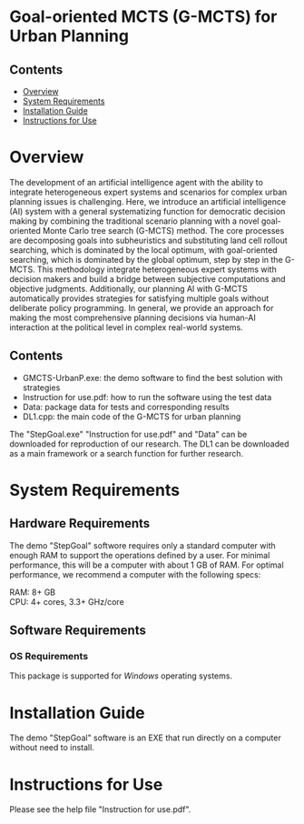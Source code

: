 # Goal-oriented MCTS (G-MCTS) for Urban Planning


## Contents

- [Overview](#overview)
- [System Requirements](#system-requirements)
- [Installation Guide](#installation-guide)
- [Instructions for Use](#instructions-for-use)

# Overview

The development of an artificial intelligence agent with the ability to integrate heterogeneous expert systems and scenarios for complex urban planning issues is challenging. Here, we introduce an artificial intelligence (AI) system with a general systematizing function for democratic decision making by combining the traditional scenario planning with a novel goal-oriented Monte Carlo tree search (G-MCTS) method. The core processes are decomposing goals into subheuristics and substituting land cell rollout searching, which is dominated by the local optimum, with goal-oriented searching, which is dominated by the global optimum, step by step in the G-MCTS. This methodology integrate heterogeneous expert systems with decision makers and build a bridge between subjective computations and objective judgments. Additionally, our planning AI with G-MCTS automatically provides strategies for satisfying multiple goals without deliberate policy programming. In general, we provide an approach for making the most comprehensive planning decisions via human-AI interaction at the political level in complex real-world systems.

## Contents

- GMCTS-UrbanP.exe: the demo software to find the best solution with strategies
- Instruction for use.pdf: how to run the software using the test data
- Data: package data for tests and corresponding results
- DL1.cpp: the main code of the G-MCTS for urban planning

The "StepGoal.exe" "Instruction for use.pdf" and "Data" can be downloaded for reproduction of our research. The DL1 can be downloaded as a main framework or a search function for further research.

# System Requirements

## Hardware Requirements

The demo "StepGoal" softwore requires only a standard computer with enough RAM to support the operations defined by a user. For minimal performance, this will be a computer with about 1 GB of RAM. For optimal performance, we recommend a computer with the following specs:

RAM: 8+ GB  
CPU: 4+ cores, 3.3+ GHz/core

## Software Requirements

### OS Requirements

This package is supported for *Windows* operating systems. 

# Installation Guide

The demo "StepGoal" software is an EXE that run directly on a computer without need to install.

# Instructions for Use

Please see the help file "Instruction for use.pdf".
